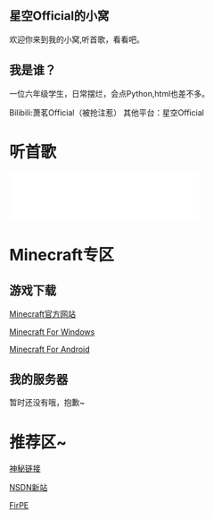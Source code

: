 ## 星空Official的小窝

欢迎你来到我的小窝,听首歌，看看吧。
<script src="https://sdk.jinrishici.com/v2/browser/jinrishici.js" charset="utf-8"></script>
<link rel="icon" href="logo.ico">
<div id="poem_sentence"></div>
<div id="poem_info"></div>
<script type="text/javascript">
  jinrishici.load(function(result) {
    var sentence = document.querySelector("#poem_sentence")
    var info = document.querySelector("#poem_info")
    sentence.innerHTML = result.data.content
    info.innerHTML = '【' + result.data.origin.dynasty + '】' + result.data.origin.author + '《' + result.data.origin.title + '》'
  });
</script>
<h2 id="我是谁">我是谁？</h2>
<p>一位六年级学生，日常摆烂，会点Python,html也差不多。<p>
<p>Bilibili:萧茗Official（被抢注惹） 其他平台：星空Official<p>
<h1 id="Mucic">听首歌</h1>
<iframe frameborder="no" border="0" marginwidth="0" marginheight="0" width="340" height="86" 
src="//music.163.com/outchain/player?type=2&id=492390949&auto=1&height=66"></iframe>
<h1 id="我的世界">Minecraft专区</h1>
<h2 id="下载我的世界">游戏下载</h2>
<p><a href="https://www.minecraft.net" title="正版购买链接">Minecraft官方网站</a></p>
<p><a href="https://lftk-my.sharepoint.com/:f:/g/personal/wuchengbin_lftk_onmicrosoft_com/EuwfCvPGAbhEm1l1dNVepyIBQbZFgFcBwuucRZIiG9X1oA?e=8r3AcB" title="OneDrive">Minecraft For Windows</a></p>
<p><a href="https://lftk-my.sharepoint.com/:f:/g/personal/wuchengbin_lftk_onmicrosoft_com/EoWIdFQuHeFLiUUC3eoLDFEBimtf4i5GEVXGpXsp_kU2Iw?e=YlMZZk" title="OneDrive">Minecraft For Android</a></p>
<h2 id="服务器">我的服务器</h2>
<p>暂时还没有哦，抱歉~<p>
<h1 id="友情链接">推荐区~</h1>
<p><a href="https://lftk-my.sharepoint.com/:f:/g/personal/xigua_lftk_onmicrosoft_com/Ek5vf3UHz2JIlHtbpO2_pn8BWfE4xBa_oyaG9c3AXMIBjQ?e=Eq30QT" target="_blank" rel="noopener noreferrer" title="本链接资源由某全小站站长提供">神秘链接</a></p>
<p><a href="https://next.itellyou.cn" target="_blank" rel="noopener noreferrer" title="纯净系统下载">NSDN新站</a></p>
<p><a href="https://firpe.cn" target="_blank" rel="noopener noreferrer" title="也许是最适合年轻人使用的第三方WinPE~">FirPE</a></p>
<div align="center">
